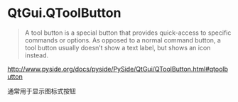 # QtGui.QToolButton

> A tool button is a special button that provides quick-access to specific commands
or options. As opposed to a normal command button,
a tool button usually doesn’t show a text label, but shows an icon instead.

http://www.pyside.org/docs/pyside/PySide/QtGui/QToolButton.html#qtoolbutton

通常用于显示图标式按钮
